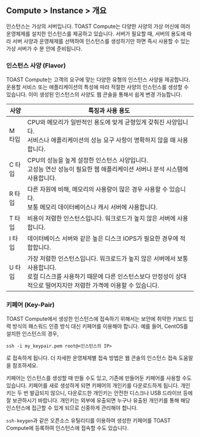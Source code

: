 ## Compute > Instance > 개요

인스턴스는 가상의 서버입니다. TOAST Compute는 다양한 사양의 가상 머신에 여러 운영체제를 설치한 인스턴스를 제공하고 있습니다. 서버가 필요할 때, 서버의 용도에 따라 서버 사양과 운영체제를 선택하여 인스턴스를 생성하기만 하면 즉시 사용할 수 있는 가상 서버가 수 분 안에 준비됩니다.

### 인스턴스 사양 (Flavor)

TOAST Compute는 고객의 요구에 맞는 다양한 유형의 인스턴스 사양을 제공합니다. 운용할 서비스 또는 애플리케이션의 특성에 따라 적절한 사양의 인스턴스를 생성할 수 있습니다. 이미 생성된 인스턴스의 사양도 웹 콘솔을 통해서 쉽게 변경 가능합니다.

사양    | 특징과 사용 용도
------ | ------------ 
M 타입  | CPU와 메모리가 일반적인 용도에 맞게 균형있게 갖춰진 사양입니다.<br>서비스나 애플리케이션의 성능 요구 사항이 명확하지 않을 때 사용합니다.
C 타입  | CPU의 성능을 높게 설정한 인스턴스 사양입니다.<br>고성능 연산 성능이 필요한 웹 애플리케이션 서버나 분석 시스템에 사용합니다.
R 타입  | 다른 자원에 비해, 메모리의 사용량이 많은 경우 사용할 수 있습니다.<br>보통 메모리 데이터베이스나 캐시 서버에 사용합니다.
T 타입  | 비용이 저렴한 인스턴스입니다. 워크로드가 높지 않은 서버에 사용합니다.
I 타입  | 데이터베이스 서버와 같은 높은 디스크 IOPS가 필요한 경우에 적합합니다.
U 타입  | 가장 저렴한 인스턴스입니다. 워크로드가 높지 않은 서버에서 보통 사용합니다.<br>로컬 디스크를 사용하기 때문에 다른 인스턴스보다 안정성이 상대적으로 떨어지지만 저렴한 가격에 이용할 수 있습니다.


### 키페어 (Key-Pair)

TOAST Compute에서 생성한 인스턴스에 접속하기 위해서는 보안에 취약한 키보드 입력 방식의 패스워드 인증 방식 대신 키페어를 이용해야 합니다. 예를 들어, CentOS를 설치한 인스턴스의 경우, 

	ssh -i my_keypair.pem root@<인스턴스의 IP>

로 접속하게 됩니다. 더 자세한 운영체제별 접속 방법은 웹 콘솔의 인스턴스 접속 도움말을 참조하세요.

키페어는 인스턴스를 생성할 때 만들 수도 있고, 기존에 만들어둔 키페어를 사용할 수도 있습니다. 키페어를 새로 생성하게 되면 키페어의 개인키를 다운로드하게 됩니다. 개인키는 두 번 발급되지 않으니, 다운로드한 개인키는 안전한 디스크나 USB 드라이브 등에 잘 보관하시기 바랍니다. 개인키는 외부에 유출되면 누구나 유출된 개인키를 통해 해당 인스턴스에 접근할 수 있게 되므로 신중하게 관리해야 합니다.

`ssh-keygen`과 같은 오픈소스 유틸리티를 이용하여 생성한 키페어를 TOAST Compute에 등록하여 인스턴스에 접속할 수도 있습니다.
